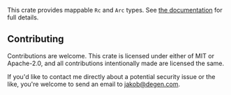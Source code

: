 This crate provides mappable `Rc` and `Arc` types. See [the documentation] for full details.

[the documentation]: https://docs.rs/mappable-rc

## Contributing

Contributions are welcome. This crate is licensed under either of MIT or Apache-2.0, and all
contributions intentionally made are licensed the same.

If you'd like to contact me directly about a potential security issue or the like, you're welcome to
send an email to <jakob@degen.com>.